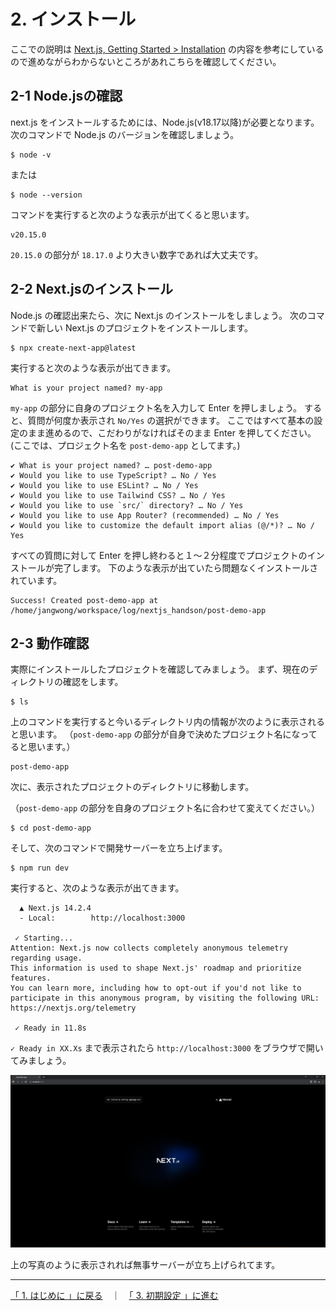 # 2. インストール
ここでの説明は [Next.js, Getting Started > Installation](https://nextjs.org/docs/getting-started/installation) の内容を参考にしているので進めながらわからないところがあれこちらを確認してください。

## 2-1 Node.jsの確認
next.js をインストールするためには、Node.js(v18.17以降)が必要となります。
次のコマンドで Node.js のバージョンを確認しましょう。

```Terminal
$ node -v
```
または
```Terminal
$ node --version
```

コマンドを実行すると次のような表示が出てくると思います。

```Terminal
v20.15.0
```

`20.15.0` の部分が `18.17.0` より大きい数字であれば大丈夫です。



## 2-2 Next.jsのインストール
Node.js の確認出来たら、次に Next.js のインストールをしましょう。
次のコマンドで新しい Next.js のプロジェクトをインストールします。

```Terminal
$ npx create-next-app@latest
```

実行すると次のような表示が出てきます。

```Terminal
What is your project named? my-app
```

`my-app` の部分に自身のプロジェクト名を入力して Enter を押しましょう。
すると、質問が何度か表示され `No/Yes` の選択ができます。
ここではすべて基本の設定のまま進めるので、こだわりがなければそのまま Enter を押してください。
(ここでは、プロジェクト名を `post-demo-app` としてます。)

```Terminal
✔ What is your project named? … post-demo-app
✔ Would you like to use TypeScript? … No / Yes
✔ Would you like to use ESLint? … No / Yes
✔ Would you like to use Tailwind CSS? … No / Yes
✔ Would you like to use `src/` directory? … No / Yes
✔ Would you like to use App Router? (recommended) … No / Yes
✔ Would you like to customize the default import alias (@/*)? … No / Yes
```

すべての質問に対して Enter を押し終わると１～２分程度でプロジェクトのインストールが完了します。
下のような表示が出ていたら問題なくインストールされています。

```
Success! Created post-demo-app at /home/jangwong/workspace/log/nextjs_handson/post-demo-app
```

## 2-3 動作確認
実際にインストールしたプロジェクトを確認してみましょう。
まず、現在のディレクトリの確認をします。

```
$ ls
```

上のコマンドを実行すると今いるディレクトリ内の情報が次のように表示されると思います。
（`post-demo-app` の部分が自身で決めたプロジェクト名になってると思います。）

```
post-demo-app
```

次に、表示されたプロジェクトのディレクトリに移動します。

（`post-demo-app` の部分を自身のプロジェクト名に合わせて変えてください。）

```
$ cd post-demo-app
```

そして、次のコマンドで開発サーバーを立ち上げます。

```
$ npm run dev
```

実行すると、次のような表示が出てきます。

```
  ▲ Next.js 14.2.4
  - Local:        http://localhost:3000

 ✓ Starting...
Attention: Next.js now collects completely anonymous telemetry regarding usage.
This information is used to shape Next.js' roadmap and prioritize features.
You can learn more, including how to opt-out if you'd not like to participate in this anonymous program, by visiting the following URL:
https://nextjs.org/telemetry

 ✓ Ready in 11.8s
```

`✓ Ready in XX.Xs` まで表示されたら `http://localhost:3000` をブラウザで開いてみましょう。

![開発サーバー立ち上げ時のブラウザ表示](./img/get-started_2-3_1.png)

上の写真のように表示されれば無事サーバーが立ち上げられてます。



---
[「 1. はじめに 」に戻る](./get-started_1.md)　｜　[「 3. 初期設定 」に進む](./get-started_3.md)